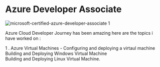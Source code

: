 # Azure Developer Associate


![microsoft-certified-azure-developer-associate 1](https://user-images.githubusercontent.com/73629052/197006663-b236c0ad-b747-4419-a3a5-085ddbadd38a.png)


Azure Cloud Developer Journey has been amazing here are the topics i have worked on : 

   1 . Azure Virtual Machines - Configuring and deploying a virtaul machine <br>
                                Building and Deploying Windows Virtual Machine <br>
                                Building and Deploying Linux Virtual Machine. 
